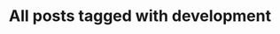 ---
layout: tag
title: "All posts tagged with development"
permalink: /weblog/tags/development/
taxonomy: development
---